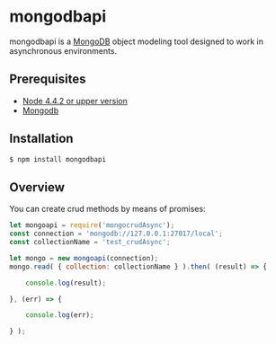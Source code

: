 mongodbapi
=================
mongodbapi is a [MongoDB](https://www.mongodb.org/) object modeling tool designed to work in asynchronous environments.


Prerequisites
------------
  - [Node 4.4.2 or upper version](https://nodejs.org/en/)
  - [Mongodb](https://www.mongodb.com/)

Installation
------------
```sh
$ npm install mongodbapi
```

Overview
------------
You can create crud methods by means of promises:    
```js
let mongoapi = require('mongocrudAsync');
const connection = 'mongodb://127.0.0.1:27017/local';
const collectionName = 'test_crudAsync';

let mongo = new mongoapi(connection);
mongo.read( { collection: collectionName } ).then( (result) => {

    console.log(result);

}, (err) => {

    console.log(err);

} );
```
